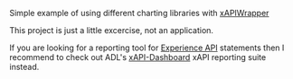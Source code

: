 Simple example of using different charting  libraries with [xAPIWrapper](https://github.com/adlnet/xAPIWrapper)

This project is just a little excercise, not an application. 

If you are looking for a reporting tool for [Experience API](http://www.adlnet.gov/tla/experience-api/) statements then I recommend to check out ADL's [xAPI-Dashboard](https://github.com/adlnet/xAPI-Dashboard) xAPI reporting suite instead.
